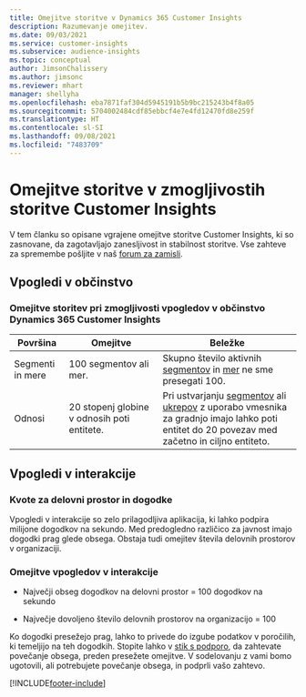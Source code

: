 ```yaml
---
title: Omejitve storitve v Dynamics 365 Customer Insights
description: Razumevanje omejitev.
ms.date: 09/03/2021
ms.service: customer-insights
ms.subservice: audience-insights
ms.topic: conceptual
author: JimsonChalissery
ms.author: jimsonc
ms.reviewer: mhart
manager: shellyha
ms.openlocfilehash: eba7871faf304d5945191b5b9bc215243b4f8a05
ms.sourcegitcommit: 5704002484cdf85ebbcf4e7e4fd12470fd8e259f
ms.translationtype: HT
ms.contentlocale: sl-SI
ms.lasthandoff: 09/08/2021
ms.locfileid: "7483709"
---
```

# <a name="service-limits-in-customer-insights-capabilities"></a>Omejitve storitve v zmogljivostih storitve Customer Insights

V tem članku so opisane vgrajene omejitve storitve Customer Insights, ki so zasnovane, da zagotavljajo zanesljivost in stabilnost storitve. Vse zahteve za spremembe pošljite v naš [forum za zamisli](https://go.microsoft.com/fwlink/?linkid=2074172). 

## <a name="audience-insights"></a>Vpogledi v občinstvo

### <a name="service-limits-in-dynamics-365-customer-insights-audience-insights-capability"></a>Omejitve storitev pri zmogljivosti vpogledov v občinstvo Dynamics 365 Customer Insights

| Površina  | Omejitve  | Beležke |
|-------------|---------------------------------------------------------------------|---------------------------------------------------------------------|
| Segmenti in mere | 100 segmentov ali mer. | Skupno število aktivnih [segmentov](audience-insights/segments.md) in [mer](audience-insights/measures.md) ne sme presegati 100.  |
| Odnosi | 20 stopenj globine v odnosih poti entitete. | Pri ustvarjanju [segmentov](audience-insights/segments.md) ali [ukrepov](audience-insights/measures.md) z uporabo vmesnika za gradnjo imajo lahko poti entitet do 20 povezav med začetno in ciljno entiteto.  |


## <a name="engagement-insights"></a>Vpogledi v interakcije

### <a name="workspace-and-event-quotas"></a>Kvote za delovni prostor in dogodke

Vpogledi v interakcije so zelo prilagodljiva aplikacija, ki lahko podpira milijone dogodkov na sekundo. Med predogledno različico za javnost imajo dogodki prag glede obsega. Obstaja tudi omejitev števila delovnih prostorov v organizaciji.

### <a name="engagement-insights-limits"></a>Omejitve vpogledov v interakcije

- Največji obseg dogodkov na delovni prostor = 100 dogodkov na sekundo

- Največje dovoljeno število delovnih prostorov na organizacijo = 100

Ko dogodki presežejo prag, lahko to privede do izgube podatkov v poročilih, ki temeljijo na teh dogodkih. Stopite lahko v [stik s podporo](https://go.microsoft.com/fwlink/?linkid=2145734), da zahtevate povečanje obsega, preden presežete omejitve. V sodelovanju z vami bomo ugotovili, ali potrebujete povečanje obsega, in podprli vašo zahtevo.


[!INCLUDE[footer-include](includes/footer-banner.md)]